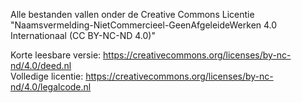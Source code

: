 Alle bestanden vallen onder de Creative Commons Licentie "Naamsvermelding-NietCommercieel-GeenAfgeleideWerken 4.0 Internationaal (CC BY-NC-ND 4.0)"

Korte leesbare versie: https://creativecommons.org/licenses/by-nc-nd/4.0/deed.nl \
Volledige licentie: https://creativecommons.org/licenses/by-nc-nd/4.0/legalcode.nl
